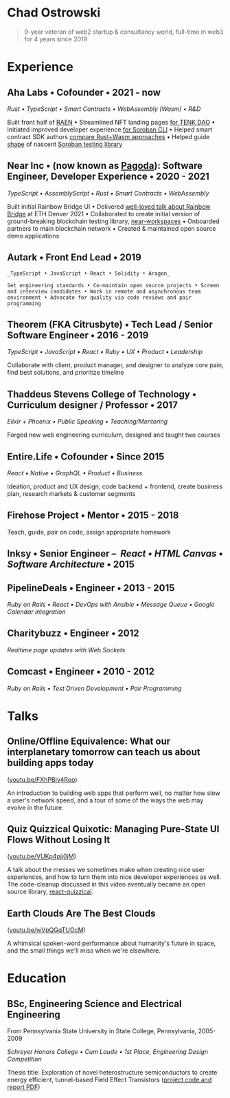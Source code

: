Chad Ostrowski
==============

>  9-year veteran of web2 startup & consultancy world, full-time in web3 for 4 years since 2019

Experience
==========

Aha Labs • Cofounder • 2021 - now
--------

_Rust • TypeScript • Smart Contracts • WebAssembly (Wasm) • R&D_

Built front half of [RAEN](https://youtu.be/VenoNgWdvw0) • Streamlined NFT landing pages [for TENK DAO](https://github.com/TENK-DAO/frontend-starter) • Initiated improved developer experience [for Soroban CLI](https://docs.google.com/document/d/16lJhyMU6cqRzNtMclr9yXd978MJgbZ0El9UhxbTz_Ts/edit#heading=h.4tvfd2wht2ga) • Helped smart contract SDK authors [compare Rust+Wasm approaches](https://ahalabs.dev/posts/comparing-rust-smart-contract-storage-approaches/) • Helped guide [shape](https://github.com/stellar/soroban-examples/pull/216) of nascent [Soroban testing library](https://docs.rs/soroban-test)

Near Inc • (now known as [Pagoda](https://www.pagoda.co/)): Software Engineer, Developer Experience • 2020 - 2021
--------

_TypeScript • AssemblyScript • Rust • Smart Contracts • WebAssembly_

Built initial Rainbow Bridge UI • Delivered [well-loved talk about Rainbow Bridge](https://youtu.be/JVUy9LXzwoE) at ETH Denver 2021 • Collaborated to create initial version of ground-breaking blockchain testing library, [near-workspaces](https://www.npmjs.com/package/near-workspaces) • Onboarded partners to main blockchain network • Created & maintained open source demo applications

Autark • Front End Lead • 2019
--------

    _TypeScript • JavaScript • React • Solidity • Aragon_

    Set engineering standards • Co-maintain open source projects • Screen and interview candidates • Work in remote and asynchronous team environment • Advocate for quality via code reviews and pair programming

Theorem (FKA Citrusbyte) • Tech Lead / Senior Software Engineer • 2016 - 2019
--------

_TypeScript • JavaScript • React • Ruby • UX • Product • Leadership_

Collaborate with client, product manager, and designer to analyze core pain, find best solutions, and prioritize timeline

Thaddeus Stevens College of Technology • Curriculum designer / Professor • 2017
--------

_Elixir + Phoenix • Public Speaking • Teaching/Mentoring_

Forged new web engineering curriculum, designed and taught two courses

Entire.Life • Cofounder • Since 2015
--------

_React • Native • GraphQL • Product • Business_

Ideation, product and UX design, code backend + frontend, create business plan, research markets & customer segments

Firehose Project • Mentor • 2015 - 2018
--------

Teach, guide, pair on code, assign appropriate homework

Inksy • Senior Engineer –  _React • HTML Canvas • Software Architecture_ • 2015
--------

PipelineDeals • Engineer • 2013 - 2015
--------

_Ruby on Rails • React • DevOps with Ansible • Message Queue • Google Calendar integration_

Charitybuzz • Engineer • 2012
--------

_Realtime page updates with Web Sockets_

Comcast • Engineer • 2010 - 2012
--------

_Ruby on Rails • Test Driven Development • Pair Programming_


Talks
=====

Online/Offline Equivalence: What our interplanetary tomorrow can teach us about building apps today
------

([youtu.be/FXhPBiv4Roo](https://youtu.be/FXhPBiv4Roo))

An introduction to building web apps that perform well, no matter how slow a user's network speed, and a tour of some of the ways the web may evolve in the future.


Quiz Quizzical Quixotic: Managing Pure-State UI Flows Without Losing It
-------

([youtu.be/VUKp4pjj0jM](https://youtu.be/VUKp4pjj0jM))

A talk about the messes we sometimes make when creating nice user experiences, and how to turn them into nice developer experiences as well. The code-cleanup discussed in this video eventually became an open source library, [react-quizzical](https://github.com/chadoh/react-quizzical).


Earth Clouds Are The Best Clouds
-------

([youtu.be/wVpQGqTUOcM](https://youtu.be/wVpQGqTUOcM))

A whimsical spoken-word performance about humanity's future in space, and the small things we'll miss when we're elsewhere.


Education
=========

BSc, Engineering Science and Electrical Engineering
------

From Pennsylvania State University in State College, Pennsylvania, 2005-2009

_Schreyer Honors College • Cum Laude • 1st Place, Engineering Design Competition_

Thesis title: Exploration of novel heterostructure semiconductors to create energy efficient, tunnel-based Field Effect Transistors ([project code and report PDF](https://github.com/chadoh/undergrad-research-project))
